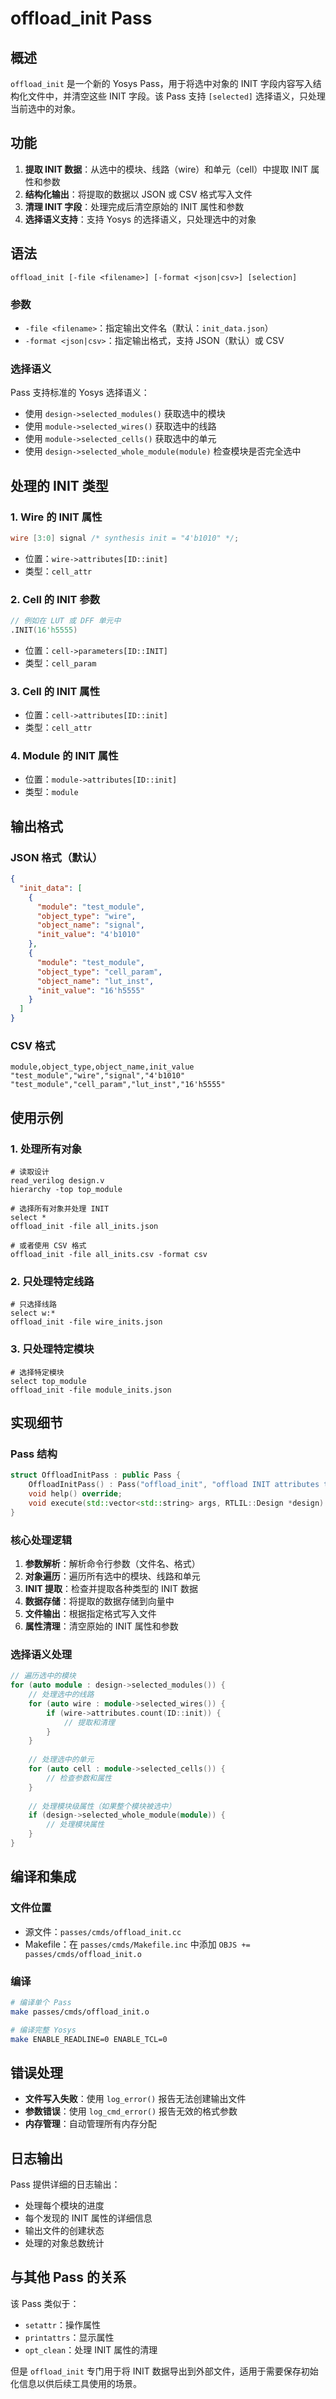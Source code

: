 # offload_init Pass

## 概述

`offload_init` 是一个新的 Yosys Pass，用于将选中对象的 INIT 字段内容写入结构化文件中，并清空这些 INIT 字段。该 Pass 支持 `[selected]` 选择语义，只处理当前选中的对象。

## 功能

1. **提取 INIT 数据**：从选中的模块、线路（wire）和单元（cell）中提取 INIT 属性和参数
2. **结构化输出**：将提取的数据以 JSON 或 CSV 格式写入文件
3. **清理 INIT 字段**：处理完成后清空原始的 INIT 属性和参数
4. **选择语义支持**：支持 Yosys 的选择语义，只处理选中的对象

## 语法

```
offload_init [-file <filename>] [-format <json|csv>] [selection]
```

### 参数

- `-file <filename>`：指定输出文件名（默认：`init_data.json`）
- `-format <json|csv>`：指定输出格式，支持 JSON（默认）或 CSV

### 选择语义

Pass 支持标准的 Yosys 选择语义：
- 使用 `design->selected_modules()` 获取选中的模块
- 使用 `module->selected_wires()` 获取选中的线路
- 使用 `module->selected_cells()` 获取选中的单元
- 使用 `design->selected_whole_module(module)` 检查模块是否完全选中

## 处理的 INIT 类型

### 1. Wire 的 INIT 属性
```verilog
wire [3:0] signal /* synthesis init = "4'b1010" */;
```
- 位置：`wire->attributes[ID::init]`
- 类型：`cell_attr`

### 2. Cell 的 INIT 参数
```verilog
// 例如在 LUT 或 DFF 单元中
.INIT(16'h5555)
```
- 位置：`cell->parameters[ID::INIT]`
- 类型：`cell_param`

### 3. Cell 的 INIT 属性
- 位置：`cell->attributes[ID::init]`
- 类型：`cell_attr`

### 4. Module 的 INIT 属性
- 位置：`module->attributes[ID::init]`
- 类型：`module`

## 输出格式

### JSON 格式（默认）
```json
{
  "init_data": [
    {
      "module": "test_module",
      "object_type": "wire",
      "object_name": "signal",
      "init_value": "4'b1010"
    },
    {
      "module": "test_module", 
      "object_type": "cell_param",
      "object_name": "lut_inst",
      "init_value": "16'h5555"
    }
  ]
}
```

### CSV 格式
```csv
module,object_type,object_name,init_value
"test_module","wire","signal","4'b1010"
"test_module","cell_param","lut_inst","16'h5555"
```

## 使用示例

### 1. 处理所有对象
```yosys
# 读取设计
read_verilog design.v
hierarchy -top top_module

# 选择所有对象并处理 INIT
select *
offload_init -file all_inits.json

# 或者使用 CSV 格式
offload_init -file all_inits.csv -format csv
```

### 2. 只处理特定线路
```yosys
# 只选择线路
select w:*
offload_init -file wire_inits.json
```

### 3. 只处理特定模块
```yosys
# 选择特定模块
select top_module
offload_init -file module_inits.json
```

## 实现细节

### Pass 结构
```cpp
struct OffloadInitPass : public Pass {
    OffloadInitPass() : Pass("offload_init", "offload INIT attributes to a structured file and clear them") { }
    void help() override;
    void execute(std::vector<std::string> args, RTLIL::Design *design) override;
}
```

### 核心处理逻辑
1. **参数解析**：解析命令行参数（文件名、格式）
2. **对象遍历**：遍历所有选中的模块、线路和单元
3. **INIT 提取**：检查并提取各种类型的 INIT 数据
4. **数据存储**：将提取的数据存储到向量中
5. **文件输出**：根据指定格式写入文件
6. **属性清理**：清空原始的 INIT 属性和参数

### 选择语义处理
```cpp
// 遍历选中的模块
for (auto module : design->selected_modules()) {
    // 处理选中的线路
    for (auto wire : module->selected_wires()) {
        if (wire->attributes.count(ID::init)) {
            // 提取和清理
        }
    }
    
    // 处理选中的单元
    for (auto cell : module->selected_cells()) {
        // 检查参数和属性
    }
    
    // 处理模块级属性（如果整个模块被选中）
    if (design->selected_whole_module(module)) {
        // 处理模块属性
    }
}
```

## 编译和集成

### 文件位置
- 源文件：`passes/cmds/offload_init.cc`
- Makefile：在 `passes/cmds/Makefile.inc` 中添加 `OBJS += passes/cmds/offload_init.o`

### 编译
```bash
# 编译单个 Pass
make passes/cmds/offload_init.o

# 编译完整 Yosys
make ENABLE_READLINE=0 ENABLE_TCL=0
```

## 错误处理

- **文件写入失败**：使用 `log_error()` 报告无法创建输出文件
- **参数错误**：使用 `log_cmd_error()` 报告无效的格式参数
- **内存管理**：自动管理所有内存分配

## 日志输出

Pass 提供详细的日志输出：
- 处理每个模块的进度
- 每个发现的 INIT 属性的详细信息
- 输出文件的创建状态
- 处理的对象总数统计

## 与其他 Pass 的关系

该 Pass 类似于：
- `setattr`：操作属性
- `printattrs`：显示属性
- `opt_clean`：处理 INIT 属性的清理

但是 `offload_init` 专门用于将 INIT 数据导出到外部文件，适用于需要保存初始化信息以供后续工具使用的场景。